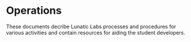 # Operations
These documents decribe Lunatic Labs processes and procedures for various activities and contain resources for aiding the student developers.
